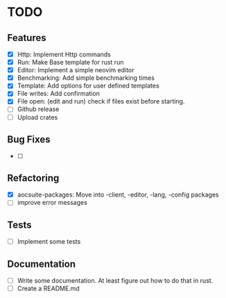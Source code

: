 # TODO

## Features

- [x] Http: Implement Http commands
- [x] Run: Make Base template for rust run
- [x] Editor: Implement a simple neovim editor
- [x] Benchmarking: Add simple benchmarking times
- [x] Template: Add options for user defined templates
- [x] File writes: Add confirmation
- [x] File open: (edit and run) check if files exist before starting.
- [ ] Github release
- [ ] Upload crates

## Bug Fixes

- [ ]

## Refactoring

- [x] aocsuite-packages: Move into -client, -editor, -lang, -config packages
- [ ] improve error messages

## Tests

- [ ] Implement some tests

## Documentation

- [ ] Write some documentation. At least figure out how to do that in rust.
- [ ] Create a README.md

```

```
